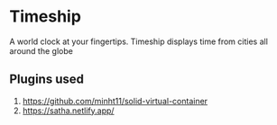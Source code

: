 # Timeship

A world clock at your fingertips. Timeship displays time from cities all around the globe

## Plugins used

1. https://github.com/minht11/solid-virtual-container
2. https://satha.netlify.app/
